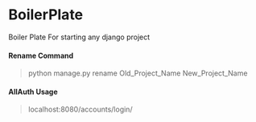 # BoilerPlate
Boiler Plate For starting any django project

#### Rename Command
> python manage.py rename Old_Project_Name New_Project_Name

#### AllAuth Usage
> localhost:8080/accounts/login/
